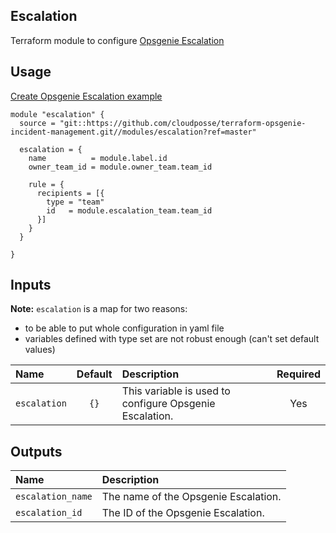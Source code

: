 ## Escalation

Terraform module to configure [Opsgenie Escalation](https://registry.terraform.io/providers/opsgenie/opsgenie/latest/docs/resources/escalation)


## Usage

[Create Opsgenie Escalation example](../../examples/escalation)

```hcl
module "escalation" {
  source = "git::https://github.com/cloudposse/terraform-opsgenie-incident-management.git//modules/escalation?ref=master"

  escalation = {
    name          = module.label.id
    owner_team_id = module.owner_team.team_id

    rule = {
      recipients = [{
        type = "team"
        id   = module.escalation_team.team_id
      }]
    }
  }

}

```

## Inputs

**Note:** `escalation` is a map for two reasons: 
- to be able to put whole configuration in yaml file
- variables defined with type set are not robust enough (can't set default values)

|  Name                          |  Default                          |  Description                                                                                                                    | Required |
|:-------------------------------|:---------------------------------:|:--------------------------------------------------------------------------------------------------------------------------------|:--------:|
| `escalation`                   | `{}`                              | This variable is used to configure Opsgenie Escalation.                                                                         | Yes      |


## Outputs

| Name                        | Description                              |
|:----------------------------|:-----------------------------------------|
| `escalation_name`      | The name of the Opsgenie Escalation.|
| `escalation_id`        | The ID of the Opsgenie Escalation.  |
